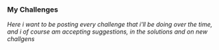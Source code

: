 ### My Challenges

*Here i want to be posting every challenge that i'll be doing over the time, and i of course am accepting suggestions, in the solutions and on new challgens*
